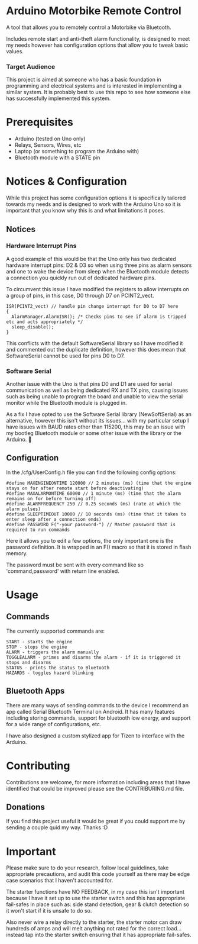 # Arduino Motorbike Remote Control
A tool that allows you to remotely control a Motorbike via Bluetooth.

Includes remote start and anti-theft alarm functionality, is designed to meet my needs however has configuration options that allow you to tweak basic values.
### Target Audience
This project is aimed at someone who has a basic foundation in programming and electrical systems and is interested in implementing a similar system. It is probably best to use this repo to see how someone else has successfully implemented this system.

# Prerequisites
- Arduino (tested on Uno only)
- Relays, Sensors, Wires, etc
- Laptop (or something to program the Arduino with)
- Bluetooth module with a STATE pin

# Notices & Configuration
While this project has some configuration options it is specifically tailored towards my needs and is designed to work with the Arduino Uno so it is important that you know why this is and what limitations it poses.

## Notices
### Hardware Interrupt Pins
A good example of this would be that the Uno only has two dedicated hardware interrupt pins: D2 & D3 so when using three pins as alarm sensors and one to wake the device from sleep when the Bluetooth module detects a connection you quickly run out of dedicated hardware pins.

To circumvent this issue I have modified the registers to allow interrupts on a group of pins, in this case, D0 through D7 on PCINT2_vect.
```
ISR(PCINT2_vect) // handle pin change interrupt for D0 to D7 here
{
  AlarmManager.AlarmISR(); /* Checks pins to see if alarm is tripped etc and acts appropriately */
  sleep_disable();
}
```
This conflicts with the default SoftwareSerial library so I have modified it and commented out the duplicate definition, however this does mean that SoftwareSerial cannot be used for pins D0 to D7.
### Software Serial
Another issue with the Uno is that pins D0 and D1 are used for serial communication as well as being dedicated RX and TX pins, causing issues such as being unable to program the board and unable to view the serial monitor while the Bluetooth module is plugged in.

As a fix I have opted to use the Software Serial library (NewSoftSerial) as an alternative, however this isn't without its issues... with my particular setup I have issues with BAUD rates other than 115200, this may be an issue with my bootleg Bluetooth module or some other issue with the library or the Arduino. :shrug:

## Configuration
In the /cfg/UserConfig.h file you can find the following config options:
```
#define MAXENGINEONTIME 120000 // 2 minutes (ms) (time that the engine stays on for after remote start before deactivating)
#define MAXALARMONTIME 60000 // 1 minute (ms) (time that the alarm remains on for before turning off)
#define ALARMFREQUENCY 250 // 0.25 seconds (ms) (rate at which the alarm pulses)
#define SLEEPTIMEOUT 10000 // 10 seconds (ms) (time that it takes to enter sleep after a connection ends)
#define PASSWORD F("-your password-") // Master password that is required to run commands
```
Here it allows you to edit a few options, the only important one is the password definition. It is wrapped in an F() macro so that it is stored in flash memory.

The password must be sent with every command like so 'command,password' with return line enabled.

# Usage
## Commands
The currently supported commands are:
```
START - starts the engine
STOP - stops the engine
ALARM - triggers the alarm manually
TOGGLEALARM - primes and disarms the alarm - if it is triggered it stops and disarms
STATUS - prints the status to Bluetooth
HAZARDS - toggles hazard blinking
```
## Bluetooth Apps
There are many ways of sending commands to the device I recommend an app called Serial Bluetooth Terminal on Android. It has many features including storing commands, support for bluetooth low energy, and support for a wide range of configurations, etc.

I have also designed a custom stylized app for Tizen to interface with the Arduino.

# Contributing
Contributions are welcome, for more information including areas that I have identified that could be improved please see the CONTRIBURING.md file.
## Donations
If you find this project useful it would be great if you could support me by sending a couple quid my way. Thanks :D

# Important
Please make sure to do your research, follow local guidelines, take appropriate precautions, and audit this code yourself as there may be edge case scenarios that I haven't accounted for.

The starter functions have NO FEEDBACK, in my case this isn't important because I have it set up to use the starter switch and this has appropriate fail-safes in place such as: side stand detection, gear & clutch detection so it won't start if it is unsafe to do so.

Also never wire a relay directly to the starter, the starter motor can draw hundreds of amps and will melt anything not rated for the correct load... instead tap into the starter switch ensuring that it has appropriate fail-safes.